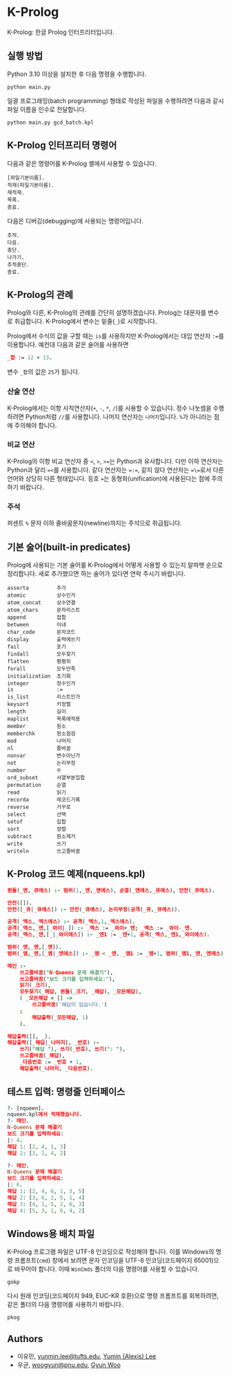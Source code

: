 # K-Prolog


K-Prolog: 한글 Prolog 인터프리터입니다.

## 실행 방법
Python 3.10 이상을 설치한 후 다음 명령을 수행합니다.
``` shell
python main.py
```

일괄 프로그래밍(batch programming) 형태로 작성된 파일을 수행하려면 다음과 같시 파일 이름을 인수로 전달합니다.
``` shell
python main.py gcd_batch.kpl
```

## K-Prolog 인터프리터 명령어
다음과 같은 명령어를 K-Prolog 셸에서 사용할 수 있습니다.
``` shell
[파일기본이름].
적재(파일기본이름).
재적재.
목록.
종료.
```

다음은 디버깅(debugging)에 사용되는 명령어입니다.
``` shell
추적.
다음.
중단.
나가기.
추적중단.
종료.
```

## K-Prolog의 관례
Prolog와 다른, K-Prolog의 관례를 간단히 설명하겠습니다.
Prolog는 대문자를 변수로 취급합니다. K-Prolog에서 변수는 밑줄(`_`)로 시작합니다.

Prolog에서 수식의 값을 구할 때는 `is`를 사용하지만 K-Prolog에서는 대입 연산자 `:=`를 이용합니다. 예컨대 다음과 같은 술어를 사용하면
```prolog
_합 := 12 + 13.
```
변수 `_합`의 값은 `25`가 됩니다.

### 산술 연산
K-Prolog에서는 이항 사칙연산자(`+`, `-`, `*`, `/`)를 사용할 수 있습니다. 
정수 나눗셈을 수행하려면 Python처럼 `//`를 사용합니다. 
나머지 연산자는 `나머지`입니다. `%`가 아니라는 점에 주의해야 합니다.

### 비교 연산
K-Prolog의 이항 비교 연산자 중 `<`, `>`, `>=`는 Python과 유사합니다.
다만 이하 연산자는 Python과 달리 `=<`를 사용합니다. 
같다 연산자는 `=:=`, 같지 않다 연산자는 `=\=`로서 다른 언어와 상당히 다른 형태입니다.
등호 `=`는 동형화(unification)에 사용된다는 점에 주의하기 바랍니다.

### 주석
퍼센트 `%` 문자 이하 줄바꿈문자(newline)까지는 주석으로 취급됩니다.

## 기본 술어(built-in predicates)
Prolog에 사용되는 기본 술어를 K-Prolog에서 어떻게 사용할 수 있는지 알파벳 순으로 정리합니다. 새로 추가했으면 하는 술어가 있다면 연락 주시기 바랍니다.
``` shell
asserta         추가
atomic          상수인가
atom_concat     상수연결
atom_chars      문자리스트
append          접합
between         이내
char_code       문자코드
display         출력에쓰기
fail            포기
findall         모두찾기
flatten         평평히
forall          모두만족
initialization  초기화
integer         정수인가
is              :=
is_list         리스트인가
keysort         키정렬
length          길이
maplist         목록에적용
member          원소
memberchk       원소점검
mod             나머지
nl              줄바꿈
nonvar          변수아닌가
not             논리부정
number          수
ord_subset      서열부분집합
permutation     순열
read            읽기
recorda         레코드기록
reverse         거꾸로
select          선택
setof           집합
sort            정렬
subtract        원소제거
write           쓰기
writeln         쓰고줄바꿈
```

<!--
### Mac
Mac 운영체제에서는 dist 폴더의 k-prolog 파일을 터미널에서 다음과 같이 실행합니다.  
표준 Prolog 명령줄 인터페이스를 사용하려면, 다음 명령을 입력하세요:
``` shell
./k-prolog 
```
시작할 때 K-Prolog 파일(.kpl)을 먼저 적재하려면, 다음과 같이 두 번째 인자로 파일 이름을 지정하세요:
``` shell
./k-prolog filename.kpl
```

### Linux
Linux 운영체제에서는 dist 폴더의 k-prolog 파일을 터미널에서 다음과 같이 실행합니다.  
표준 Prolog 명령줄 인터페이스를 사용하려면, 다음 명령을 입력하세요:
``` shell
./k-prolog 
```
시작할 때 K-Prolog 파일(.kpl)을 먼저 적재하려면, 다음과 같이 두 번째 인자로 파일 이름을 지정하세요:
``` shell
./k-prolog filename.kpl
```

### Windows
Windows 운영체제에서는 dist 폴더의 k-prolog.exe 파일을 명령 프롬프트에서 다음과 같이 실행합니다. 
표준 Prolog 명령줄 인터페이스를 사용하려면, 다음 명령을 입력하세요:
```shell
k-prolog.exe
```
시작할 때 K-Prolog 파일(.kpl)을 먼저 로드하려면, 다음과 같이 두 번째 인자로 파일 이름을 지정하세요:
```shell
k-prolog.exe filename.kpl
```
-->


## K-Prolog 코드 예제(nqueens.kpl)
``` prolog
퀸들(_엔,_큐에스) :- 범위(1,_엔,_엔에스), 순열(_엔에스,_큐에스), 안전(_큐에스).

안전([]).
안전([_큐|_큐에스]) :- 안전(_큐에스), 논리부정(공격(_큐,_큐에스)).

공격(_엑스,_엑스에스) :- 공격(_엑스,1,_엑스에스).
공격(_엑스,_엔,[_와이|_]) :- _엑스 := _와이+_엔; _엑스 := _와이-_엔.
공격(_엑스,_엔,[_|_와이에스]) :- _엔1 := _엔+1, 공격(_엑스,_엔1,_와이에스).

범위(_엔,_엔,[_엔]).
범위(_엠,_엔,[_엠|_엔에스]) :- _엠 < _엔, _엠1 := _엠+1, 범위(_엠1,_엔,_엔에스).

메인 :-
    쓰고줄바꿈("N-Queens 문제 해결기"),
    쓰고줄바꿈("보드 크기를 입력하세요:"),
    읽기(_크기),
    모두찾기(_해답, 퀸들(_크기, _해답), _모든해답),
    ( _모든해답 = [] ->
        쓰고줄바꿈('해답이 없습니다.')
    ;
        해답출력(_모든해답, 1)
    ).

해답출력([], _).
해답출력([_해답|_나머지], _번호) :- 
    쓰기("해답 "), 쓰기(_번호), 쓰기(": "),
    쓰고줄바꿈(_해답),
    _다음번호 := _번호 + 1,
    해답출력(_나머지, _다음번호).
```

## 테스트 입력: 명령줄 인터페이스

``` prolog
?- [nqueen].
nqueen.kpl에서 적재했습니다.
?- 메인.
N-Queens 문제 해결기
보드 크기를 입력하세요:
|: 4.
해답 1: [2, 4, 1, 3]
해답 2: [3, 1, 4, 2]

?- 메인.
N-Queens 문제 해결기
보드 크기를 입력하세요:
|: 6.
해답 1: [2, 4, 6, 1, 3, 5]
해답 2: [3, 6, 2, 5, 1, 4]
해답 3: [4, 1, 5, 2, 6, 3]
해답 4: [5, 3, 1, 6, 4, 2]
```

## Windows용 배치 파일
K-Prolog 프로그램 파일은 UTF-8 인코딩으로 작성해야 합니다.
이를 Windows의 명령 프롬프트(`cmd`) 창에서 보려면 문자 인코딩을 UTF-8 인코딩(코드페이지 65001)으로 바꾸어야 합니다.
이때 `WinCmds` 폴더의 다음 명령어를 사용할 수 있습니다.
```
gokp
```
다시 원래 인코딩(코드페이지 949, EUC-KR 호환)으로 명령 프롬프트를 회복하려면, 같은 폴더의 다음 명령어를 사용하기 바랍니다.
```
pkog
```


## Authors
* 이유민, yunmin.lee@tufts.edu, [Yumin (Alexis) Lee](https://www.linkedin.com/in/alexis-yumin-lee)
* 우균, woogyun@pnu.edu, [Gyun Woo](https://github.com/wogyun)
